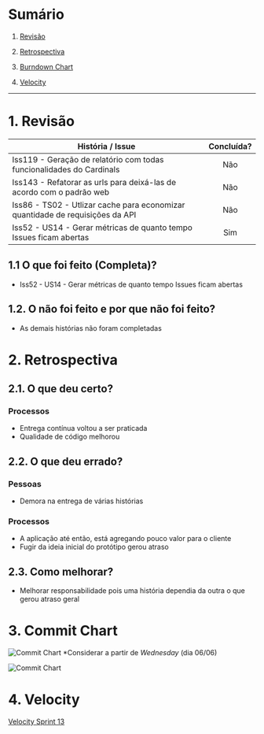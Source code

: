 # Sumário

1. [Revisão](#1-revisão)

2. [Retrospectiva](#2-retrospectiva)

3. [Burndown Chart](#3-burndown-chart)

4. [Velocity](#4-velocity)

<!-- 5. [Relato do Scrum Master](#5-relato-do-scrum-master) -->

---

# 1. Revisão

| História / Issue | Concluída? |
| -------- | :----: |
| Iss119 - Geração de relatório com todas funcionalidades do Cardinals | Não |
| Iss143 - Refatorar as urls para deixá-las de acordo com o padrão web | Não |
| Iss86 - TS02 - Utlizar cache para economizar quantidade de requisições da API | Não |
| Iss52 - US14 - Gerar métricas de quanto tempo Issues ficam abertas | Sim |

## 1.1 O que foi feito (Completa)?
 * Iss52 - US14 - Gerar métricas de quanto tempo Issues ficam abertas

## 1.2. O não foi feito e por que não foi feito?
 * As demais histórias não foram completadas


# 2. Retrospectiva

## 2.1. O que deu certo?  

<!-- ### Pessoas
*  -->

### Processos
* Entrega contínua voltou a ser praticada
* Qualidade de código melhorou

<!-- ### Ferramentas
*  -->

## 2.2. O que deu errado? 

### Pessoas
* Demora na entrega de várias histórias

### Processos
* A aplicação até então, está agregando pouco valor para o cliente 
* Fugir da ideia inicial do protótipo gerou atraso

<!-- ### Ferramentas
*  -->


## 2.3. Como melhorar?
* Melhorar responsabilidade pois uma história dependia da outra o que gerou atraso geral

# 3. Commit Chart
![Commit Chart](https://i.imgur.com/llUGClH.png)
    *Considerar a partir de _Wednesday_ (dia 06/06)

![Commit Chart](https://i.imgur.com/xP3gip6.png)

<p align = "justify"></p>



# 4. Velocity
<p align = "justify">

[Velocity Sprint 13](https://github.com/fga-gpp-mds/2018.1-Cardinals/graphs/commit-activity#reports?report=velocityv)
</p>

<!-- # 5. Relato do Scrum Master
<p align = "justify">Nes</p> -->
